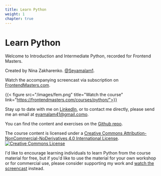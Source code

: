 ```yaml
---
title: Learn Python
weight: 1
chapter: true
---
```


# Learn Python

Welcome to Introduction and Intermediate Python, recorded for Frontend Masters.

Created by Nina Zakharenko. <a href="https://twitter.com/Seyamalam1" target="_blank"><i class='fab fa-twitter'></i>@Seyamalam1</a>.

Watch the accompanying screencast via subscription on [FrontendMasters.com](https://frontendmasters.com/teachers/nina-zakharenko/).

{{< figure src="/images/fem.png" title="Watch the course" link="https://frontendmasters.com/courses/python/">}}

Stay up to date with me on <a href="https://www.linkedin.com/in/touhidul-alam-b675b521b/" target="_blank"><i class='fab fa-linkedin'></i> LinkedIn</a>, or to contact me directly, please send me an email at <a href='mailto:seyamalam41@gmail.com'><i class='fa fa-envelope'></i>  eyamalam41@gmail.como</a>.

You can find the content and exercises on the <a href="https://git.io/python3"><i class='fab fa-fw fa-github'></i>Github repo</a>.


The course content is licensed under a <a rel="license" href="http://creativecommons.org/licenses/by-nc-nd/4.0/">Creative Commons Attribution-NonCommercial-NoDerivatives 4.0 International License</a>.<a rel="license" href="http://creativecommons.org/licenses/by-nc-nd/4.0/"><img alt="Creative Commons License" style="border-width:0" src="https://i.creativecommons.org/l/by-nc-nd/4.0/88x31.png" /></a>

I'd like to encourage learning individuals to learn Python from the course material for free, but if you'd like to use the material for your own workshop or for commercial use, please consider supporting my work and [watch the screencast](https://frontendmasters.com/teachers/nina-zakharenko/) instead.